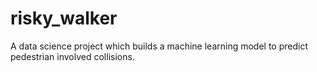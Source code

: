 # risky_walker
A data science project which builds a machine learning model to predict pedestrian involved collisions.